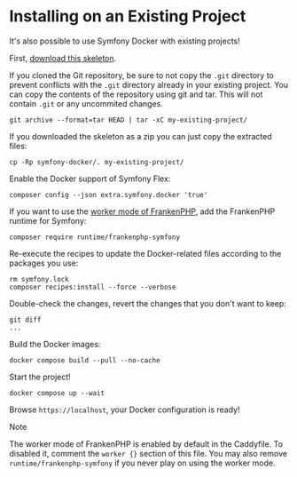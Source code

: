 # Installing on an Existing Project

It's also possible to use Symfony Docker with existing projects!

First, [download this skeleton](https://github.com/dunglas/symfony-docker).

If you cloned the Git repository, be sure to not copy the `.git` directory to prevent conflicts with the `.git` directory already in your existing project.
You can copy the contents of the repository using git and tar. This will not contain `.git` or any uncommited changes.

    git archive --format=tar HEAD | tar -xC my-existing-project/

If you downloaded the skeleton as a zip you can just copy the extracted files:

    cp -Rp symfony-docker/. my-existing-project/

Enable the Docker support of Symfony Flex:

    composer config --json extra.symfony.docker 'true'

If you want to use the [worker mode of FrankenPHP](https://github.com/php/frankenphp/blob/main/docs/worker.md), add the FrankenPHP runtime for Symfony:
    
    composer require runtime/frankenphp-symfony

Re-execute the recipes to update the Docker-related files according to the packages you use:

    rm symfony.lock
    composer recipes:install --force --verbose

Double-check the changes, revert the changes that you don't want to keep:

    git diff
    ...

Build the Docker images:

    docker compose build --pull --no-cache

Start the project!

    docker compose up --wait

Browse `https://localhost`, your Docker configuration is ready!

> [!NOTE]
> The worker mode of FrankenPHP is enabled by default in the Caddyfile. To disabled it, comment the `worker {}` section of this file.
> You may also remove `runtime/frankenphp-symfony` if you never play on using the worker mode.
